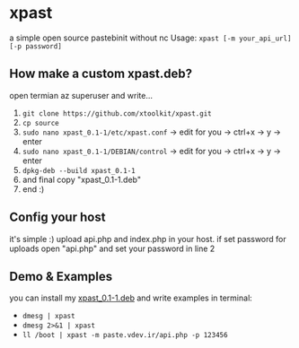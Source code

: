 # xpast

a simple open source pastebinit without nc
Usage: `xpast [-m your_api_url] [-p password]`

## How make a custom xpast.deb?

open termian az superuser and write...

1. `git clone https://github.com/xtoolkit/xpast.git`
2. `cp source`
3. `sudo nano xpast_0.1-1/etc/xpast.conf` -> edit for you -> ctrl+x -> y -> enter
4. `sudo nano xpast_0.1-1/DEBIAN/control` -> edit for you -> ctrl+x -> y -> enter
5. `dpkg-deb --build xpast_0.1-1`
6. and final copy "xpast_0.1-1.deb"
7. end :)

## Config your host

it's simple :)
upload api.php and index.php in your host.
if set password for uploads open "api.php" and set your password in line 2

## Demo & Examples

you can install my [xpast_0.1-1.deb](https://github.com/xtoolkit/xpast/blob/master/xpast_0.1-1.deb?raw=true) and write examples in terminal:

- `dmesg | xpast`
- `dmesg 2>&1 | xpast`
- `ll /boot | xpast -m paste.vdev.ir/api.php -p 123456`
